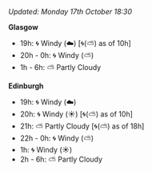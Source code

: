 *Updated: Monday 17th October 18:30*

**Glasgow**

* 19h: :cyclone: Windy (:cloud:) [:cyclone:(:partly_sunny:) as of 10h]
* 20h - 0h: :cyclone: Windy (:partly_sunny:)
* 1h - 6h: :partly_sunny: Partly Cloudy

**Edinburgh**

* 19h: :cyclone: Windy (:cloud:)
* 20h: :cyclone: Windy (:sunny:) [:cyclone:(:partly_sunny:) as of 10h]
* 21h: :partly_sunny: Partly Cloudy [:cyclone:(:partly_sunny:) as of 18h]
* 22h - 0h: :cyclone: Windy (:partly_sunny:)
* 1h: :cyclone: Windy (:sunny:)
* 2h - 6h: :partly_sunny: Partly Cloudy
